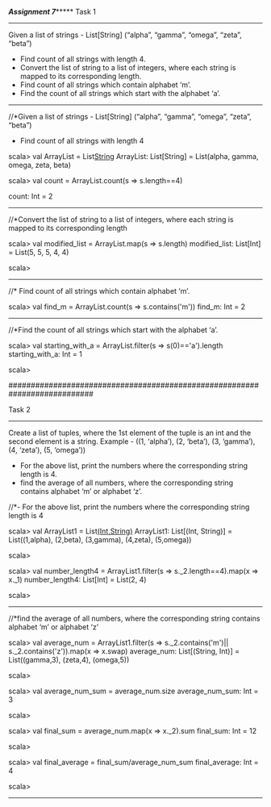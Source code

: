 
*********************Assignment 7**************************
Task 1
******
Given a list of strings - List[String] (“alpha”, “gamma”, “omega”, “zeta”, “beta”)
- Find count of all strings with length 4.
- Convert the list of string to a list of integers, where each string is mapped to its
corresponding length.
- Find count of all strings which contain alphabet ‘m’.
- Find the count of all strings which start with the alphabet ‘a’.

**************************************************************
//*Given a list of strings - List[String] (“alpha”, “gamma”, “omega”, “zeta”, “beta”)
- Find count of all strings with length 4

scala> val ArrayList = List[String]("alpha","gamma","omega","zeta","beta")
ArrayList: List[String] = List(alpha, gamma, omega, zeta, beta)



scala> val count = ArrayList.count(s => s.length==4)

count: Int = 2
***************************************************************
//*Convert the list of string to a list of integers, where each string is mapped to its
corresponding length

scala> val modified_list = ArrayList.map(s => s.length)
modified_list: List[Int] = List(5, 5, 5, 4, 4)

scala> 
***************************************************************

//* Find count of all strings which contain alphabet ‘m’.

scala> val find_m = ArrayList.count(s => s.contains('m'))
find_m: Int = 2
***************************************************************

//*Find the count of all strings which start with the alphabet ‘a’.

scala> val starting_with_a = ArrayList.filter(s => s(0)=='a').length
starting_with_a: Int = 1

scala> 


###########################################################################

Task 2
******
Create a list of tuples, where the 1st element of the tuple is an int and the second
element is a string.
Example - ((1, ‘alpha’), (2, ‘beta’), (3, ‘gamma’), (4, ‘zeta’), (5, ‘omega’))
- For the above list, print the numbers where the corresponding string length is 4.
- find the average of all numbers, where the corresponding string contains alphabet ‘m’
or alphabet ‘z’.

//*- For the above list, print the numbers where the corresponding string length is 4


scala> val ArrayList1 = List[(Int,String)]((1,"alpha"),(2,"beta"),(3,"gamma"),(4,"zeta"),(5,"omega"))
ArrayList1: List[(Int, String)] = List((1,alpha), (2,beta), (3,gamma), (4,zeta), (5,omega))

scala>

scala> val number_length4 = ArrayList1.filter(s => s._2.length==4).map(x => x._1)
number_length4: List[Int] = List(2, 4)

scala> 
******************************************************************************

//*find the average of all numbers, where the corresponding string contains alphabet ‘m’
or alphabet ‘z’

scala> val average_num = ArrayList1.filter(s => s._2.contains('m')|| s._2.contains('z')).map(x => x.swap)
average_num: List[(String, Int)] = List((gamma,3), (zeta,4), (omega,5))

scala> 

scala> val average_num_sum = average_num.size
average_num_sum: Int = 3

scala> 

scala> val final_sum = average_num.map(x => x._2).sum
final_sum: Int = 12

scala>

scala> val final_average = final_sum/average_num_sum
final_average: Int = 4

scala>  

***********************************************************************************
